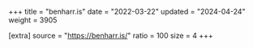 +++
title = "benharr.is"
date = "2022-03-22"
updated = "2024-04-24"
weight = 3905

[extra]
source = "https://benharr.is/"
ratio = 100
size = 4
+++

